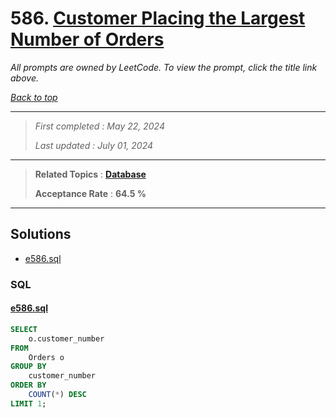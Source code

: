 # 586. [Customer Placing the Largest Number of Orders](<https://leetcode.com/problems/customer-placing-the-largest-number-of-orders>)

*All prompts are owned by LeetCode. To view the prompt, click the title link above.*

*[Back to top](<../README.md>)*

------

> *First completed : May 22, 2024*
>
> *Last updated : July 01, 2024*

------

> **Related Topics** : **[Database](<by_topic/Database.md>)**
>
> **Acceptance Rate** : **64.5 %**

------

## Solutions

- [e586.sql](<../my-submissions/e586.sql>)
### SQL
#### [e586.sql](<../my-submissions/e586.sql>)
```SQL
SELECT
    o.customer_number
FROM 
    Orders o
GROUP BY
    customer_number
ORDER BY
    COUNT(*) DESC
LIMIT 1;
```

